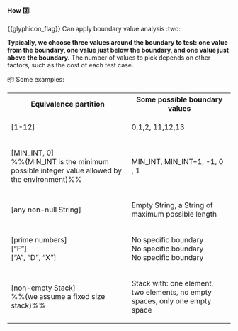 <div id="title">

#### How :two:

<span id="prereqs"></span>

</div>
<span id="outcomes">{{glyphicon_flag}} Can apply boundary value analysis :two:</span>

<div id="body">

**Typically, we choose three values around the boundary to test: one value from the boundary, one value just below the boundary, and one value just above the boundary.** The number of values to pick depends on other factors, such as the cost of each test case.

<tip-box> 

:package: Some examples:

<table class="table">
  <tr>
    <th>Equivalence partition</th>
    <th>Some possible boundary values</th>
  </tr>
  <tr>
  <td>
      
[1-12]
      
  </td>
  <td>
      
0,1,2, 11,12,13
      
  </td>
  </tr>
  <tr>
  <td>
      
[MIN_INT, 0]<br>
%%(MIN_INT is the minimum possible integer value allowed by the environment)%%
      
  </td>
  <td>
      
MIN_INT, MIN_INT+1, -1, 0 , 1
      
  </td>
  </tr>
  <tr>
  <td>
      
[any non-null String]
      
  </td>
  <td>
      
Empty String, a String of maximum possible length
      
  </td>
  </tr>
  <tr>
  <td>
      
[prime numbers]<br>
[“F”]<br>
[“A”, “D”, “X”]
      
  </td>
  <td>
      
No specific boundary<br>
No specific boundary<br>
No specific boundary
      
  </td>
  </tr>
  <tr>
  <td>
      
[non-empty Stack]<br>
%%(we assume a fixed size stack)%%
      
  </td>
  <td>
      
Stack with: one element, two elements, no empty spaces, only one empty space
      
  </td>
  </tr>
</table>

</tip-box>


</div>

<div id="extras">
</div>